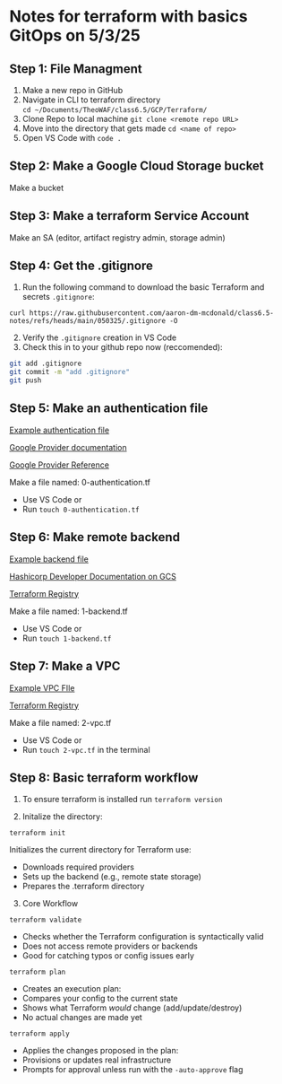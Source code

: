 # Notes for terraform with basics GitOps on 5/3/25

## Step 1: File Managment 
1) Make a new repo in GitHub
2) Navigate in CLI to terraform directory  
```cd ~/Documents/TheoWAF/class6.5/GCP/Terraform/```
3) Clone Repo to local machine
```git clone <remote repo URL>```
4) Move into the directory that gets made
```cd <name of repo>```
5) Open VS Code with
```code .```



## Step 2: Make a Google Cloud Storage bucket
Make a bucket



## Step 3: Make a terraform Service Account
Make an SA (editor, artifact registry admin, storage admin)



## Step 4: Get the .gitignore
1) Run the following command to download the basic Terraform and secrets `.gitignore`:

```curl https://raw.githubusercontent.com/aaron-dm-mcdonald/class6.5-notes/refs/heads/main/050325/.gitignore -O```

2) Verify the `.gitignore` creation in VS Code
3) Check this in to your github repo now (reccomended):

```bash
git add .gitignore
git commit -m "add .gitignore"
git push
```



## Step 5: Make an authentication file

[Example authentication file](https://github.com/DarthBane2025/basicgcp2025/blob/main/0-authentication.tf)

[Google Provider documentation](https://registry.terraform.io/providers/hashicorp/google/latest)

[Google Provider Reference](https://registry.terraform.io/providers/hashicorp/google/latest/docs/guides/provider_reference)

Make a file named: 0-authentication.tf
 - Use VS Code or
 - Run `touch 0-authentication.tf`

 


## Step 6: Make remote backend 
[Example backend file](https://github.com/DarthBane2025/basicgcp2025/blob/main/1-backend.tf)

[Hashicorp Developer Documentation on GCS](https://developer.hashicorp.com/terraform/language/backend/gcs)

[Terraform Registry](https://registry.terraform.io/providers/hashicorp/google/latest)

Make a file named: 1-backend.tf
 - Use VS Code or
 - Run `touch 1-backend.tf`

## Step 7: Make a VPC 
[Example VPC FIle](https://github.com/DarthBane2025/basicgcp2025/blob/main/2-vpc.tf)

[Terraform Registry](https://registry.terraform.io/providers/hashicorp/google/latest/docs/resources/compute_network)




Make a file named: 2-vpc.tf
 - Use VS Code or
 - Run `touch 2-vpc.tf` in the terminal

 


## Step 8: Basic terraform workflow
1) To ensure terraform is installed run `terraform version`

2) Initalize the directory: 

```terraform init```  

 Initializes the current directory for Terraform use:
 - Downloads required providers
 - Sets up the backend (e.g., remote state storage)
 - Prepares the .terraform directory

3) Core Workflow

```terraform validate```     
 - Checks whether the Terraform configuration is syntactically valid
 - Does not access remote providers or backends
 - Good for catching typos or config issues early

 ```terraform plan```         
 - Creates an execution plan:
 - Compares your config to the current state
 - Shows what Terraform *would* change (add/update/destroy)
 - No actual changes are made yet

 ```terraform apply```        
 - Applies the changes proposed in the plan:
 - Provisions or updates real infrastructure
 - Prompts for approval unless run with the `-auto-approve` flag

